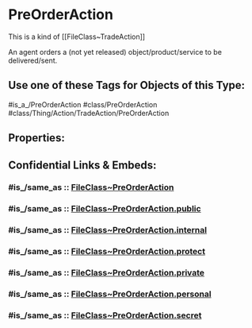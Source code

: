 ﻿---
excludes: 
extends: FileClass~Thing/FileClass~Action/FileClass~TradeAction
fields: []
icon: link-2
limit: 9
mapWithTag: true
tagNames:
- class/PreOrderAction
- class/Thing/Action/TradeAction/PreOrderAction
- is_a_/PreOrderAction
- schema-org/PreOrderAction
tags:
- class/FileClass
- class/PreOrderAction
- is_a_/PreOrderAction
- class/Thing/Action/TradeAction/PreOrderAction
version: 2.0
---

# PreOrderAction
This is a kind of [[FileClass~TradeAction]]

An agent orders a (not yet released) object/product/service to be delivered/sent.


## Use one of these Tags for Objects of this Type:

#is_a_/PreOrderAction
#class/PreOrderAction
#class/Thing/Action/TradeAction/PreOrderAction

## Properties:


## Confidential Links & Embeds: 

### #is_/same_as :: [FileClass~PreOrderAction](/_Standards/fileClass/FileClass~Thing/FileClass~Action/FileClass~TradeAction/FileClass~PreOrderAction.md) 

### #is_/same_as :: [FileClass~PreOrderAction.public](/_public/fileClass/FileClass~Thing/FileClass~Action/FileClass~TradeAction/FileClass~PreOrderAction.public.md) 

### #is_/same_as :: [FileClass~PreOrderAction.internal](/_internal/fileClass/FileClass~Thing/FileClass~Action/FileClass~TradeAction/FileClass~PreOrderAction.internal.md) 

### #is_/same_as :: [FileClass~PreOrderAction.protect](/_protect/fileClass/FileClass~Thing/FileClass~Action/FileClass~TradeAction/FileClass~PreOrderAction.protect.md) 

### #is_/same_as :: [FileClass~PreOrderAction.private](/_private/fileClass/FileClass~Thing/FileClass~Action/FileClass~TradeAction/FileClass~PreOrderAction.private.md) 

### #is_/same_as :: [FileClass~PreOrderAction.personal](/_personal/fileClass/FileClass~Thing/FileClass~Action/FileClass~TradeAction/FileClass~PreOrderAction.personal.md) 

### #is_/same_as :: [FileClass~PreOrderAction.secret](/_secret/fileClass/FileClass~Thing/FileClass~Action/FileClass~TradeAction/FileClass~PreOrderAction.secret.md)

